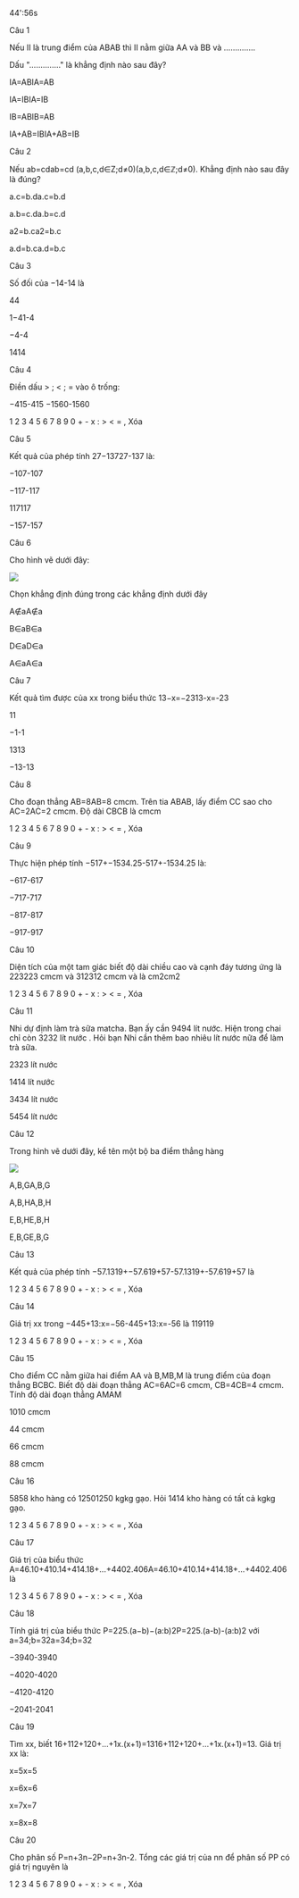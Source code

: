 44':56s

Câu 1

Nếu II là trung điểm của ABAB thì II nằm giữa AA và BB và ..............

Dấu ".............." là khẳng định nào sau đây?

IA=ABIA=AB

IA=IBIA=IB

IB=ABIB=AB

IA+AB=IBIA+AB=IB

Câu 2

Nếu ab=cdab=cd (a,b,c,d∈Z;d≠0)(a,b,c,d∈ℤ;d≠0). Khẳng định nào sau đây là đúng?

a.c=b.da.c=b.d

a.b=c.da.b=c.d

a2=b.ca2=b.c

a.d=b.ca.d=b.c

Câu 3

Số đối của −14-14 là

44

1−41-4

−4-4

1414

Câu 4

Điền dấu > ; < ; = vào ô trống:

−415-415  −1560-1560

1 2 3 4 5 6 7 8 9 0 + - x : > < = , Xóa

Câu 5

Kết quả của phép tính 27−13727-137 là:

−107-107

−117-117

117117

−157-157

Câu 6

Cho hình vẽ dưới đây:

![](https://onthi123.vn/public/uploads/lop-6/89_2.png)

Chọn khẳng định đúng trong các khẳng định dưới đây

A∉aA∉a

B∈aB∈a

D∈aD∈a

A∈aA∈a

Câu 7

Kết quả tìm được của xx trong biểu thức 13−x=−2313-x=-23

11

−1-1

1313

−13-13

Câu 8

Cho đoạn thẳng AB=8AB=8 cmcm. Trên tia ABAB, lấy điểm CC sao cho AC=2AC=2 cmcm. Độ dài CBCB là  cmcm

1 2 3 4 5 6 7 8 9 0 + - x : > < = , Xóa

Câu 9

Thực hiện phép tính −517+−1534.25-517+-1534.25 là:

−617-617

−717-717

−817-817

−917-917

Câu 10

Diện tích của một tam giác biết độ dài chiều cao và cạnh đáy tương ứng là 223223 cmcm và 312312 cmcm và là  cm2cm2

1 2 3 4 5 6 7 8 9 0 + - x : > < = , Xóa

Câu 11

Nhi dự định làm trà sữa matcha. Bạn ấy cần 9494 lít nước. Hiện trong chai chỉ còn 3232 lít nước . Hỏi bạn Nhi cần thêm bao nhiêu lít nước nữa để làm trà sữa.

2323 lít nước

1414 lít nước

3434 lít nước

5454 lít nước

Câu 12

Trong hình vẽ dưới đây, kể tên một bộ ba điểm thẳng hàng

![](https://onthi123.vn/public/uploads/lop-6giua-ki-ii-ket-noi/d1h3_2.png)

A,B,GA,B,G

A,B,HA,B,H

E,B,HE,B,H

E,B,GE,B,G

Câu 13

Kết quả của phép tính −57.1319+−57.619+57-57.1319+-57.619+57 là 

1 2 3 4 5 6 7 8 9 0 + - x : > < = , Xóa

Câu 14

Giá trị xx trong −445+13:x=−56-445+13:x=-56 là  119119 

1 2 3 4 5 6 7 8 9 0 + - x : > < = , Xóa

Câu 15

Cho điểm CC nằm giữa hai điểm AA và B,MB,M là trung điểm của đoạn thẳng BCBC. Biết độ dài đoạn thẳng AC=6AC=6 cmcm, CB=4CB=4 cmcm. Tính độ dài đoạn thẳng AMAM

1010 cmcm

44 cmcm

66 cmcm

88 cmcm

Câu 16

5858 kho hàng có 12501250 kgkg gạo. Hỏi 1414 kho hàng có tất cả  kgkg gạo.

1 2 3 4 5 6 7 8 9 0 + - x : > < = , Xóa

Câu 17

Giá trị của biểu thức A=46.10+410.14+414.18+...+4402.406A=46.10+410.14+414.18+...+4402.406 là 

1 2 3 4 5 6 7 8 9 0 + - x : > < = , Xóa

Câu 18

Tính giá trị của biểu thức P=225.(a−b)−(a:b)2P=225.(a-b)-(a:b)2 với a=34;b=32a=34;b=32

−3940-3940

−4020-4020

−4120-4120

−2041-2041

Câu 19

Tìm xx, biết 16+112+120+...+1x.(x+1)=1316+112+120+...+1x.(x+1)=13. Giá trị xx là:

x=5x=5

x=6x=6

x=7x=7

x=8x=8

Câu 20

Cho phân số P=n+3n−2P=n+3n-2. Tổng các giá trị của nn để phân số PP có giá trị nguyên là 

1 2 3 4 5 6 7 8 9 0 + - x : > < = , Xóa
